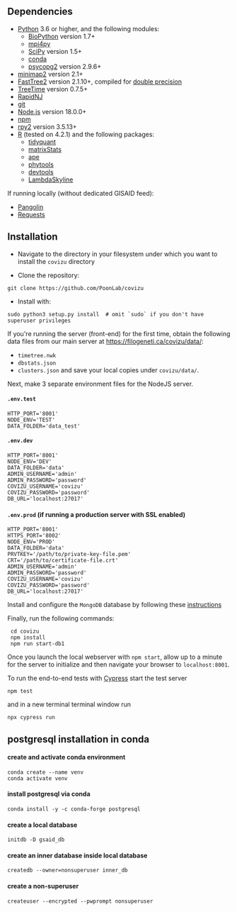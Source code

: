 ## Dependencies

* [Python](https://www.python.org/) 3.6 or higher, and the following modules:
  * [BioPython](https://biopython.org/) version 1.7+
  * [mpi4py](https://pypi.org/project/mpi4py/)
  * [SciPy](https://www.scipy.org/) version 1.5+
  * [conda](https://conda.io/projects/conda)
  * [psycopg2](https://pypi.org/project/psycopg2/) version 2.9.6+
* [minimap2](https://github.com/lh3/minimap2) version 2.1+ 
* [FastTree2](http://www.microbesonline.org/fasttree/) version 2.1.10+, compiled for [double precision](http://www.microbesonline.org/fasttree/#BranchLen)
* [TreeTime](https://github.com/neherlab/treetime) version 0.7.5+
* [RapidNJ](https://birc.au.dk/software/rapidnj/)
* [git](https://git-scm.com/)
* [Node.js](https://nodejs.org/en/download/) version 18.0.0+
* [npm](https://docs.npmjs.com/about-npm-versions)
* [rpy2](https://rpy2.github.io/doc/latest/html/index.html) version 3.5.13+
* [R](https://cran.r-project.org/) (tested on 4.2.1) and the following packages:
  * [tidyquant](https://cran.r-project.org/web/packages/tidyquant/index.html)
  * [matrixStats](https://cran.rstudio.com/web/packages/matrixStats/index.html)
  * [ape](https://cran.r-project.org/web/packages/ape/index.html)
  * [phytools](https://cran.r-project.org/web/packages/phytools/index.html)
  * [devtools](https://cran.r-project.org/web/packages/devtools/index.html)
  * [LambdaSkyline](https://github.com/phoscheit/LambdaSkyline)

If running locally (without dedicated GISAID feed):
* [Pangolin](https://github.com/cov-lineages/pangolin/)
* [Requests](https://pypi.org/project/requests/)


## Installation

* Navigate to the directory in your filesystem under which you want to install the `covizu` directory

* Clone the repository:
```
git clone https://github.com/PoonLab/covizu
```

* Install with:
```
sudo python3 setup.py install  # omit `sudo` if you don't have superuser privileges
```

If you're running the server (front-end) for the first time, obtain the following data files from our main server at 
https://filogeneti.ca/covizu/data/:
* `timetree.nwk`
* `dbstats.json`
* `clusters.json`
and save your local copies under `covizu/data/`.

Next, make 3 separate environment files for the NodeJS server. 
#### `.env.test`
```
HTTP_PORT='8001'
NODE_ENV='TEST'
DATA_FOLDER='data_test'
```
#### `.env.dev`
```
HTTP_PORT='8001'
NODE_ENV='DEV'
DATA_FOLDER='data'
ADMIN_USERNAME='admin'
ADMIN_PASSWORD='password'
COVIZU_USERNAME='covizu'
COVIZU_PASSWORD='password'
DB_URL='localhost:27017'
```
#### `.env.prod` (if running a production server with SSL enabled)
```
HTTP_PORT='8001'
HTTPS_PORT='8002'
NODE_ENV='PROD'
DATA_FOLDER='data'
PRVTKEY='/path/to/private-key-file.pem'
CRT='/path/to/certificate-file.crt'
ADMIN_USERNAME='admin'
ADMIN_PASSWORD='password'
COVIZU_USERNAME='covizu'
COVIZU_PASSWORD='password'
DB_URL='localhost:27017'
```

Install and configure the `MongoDB` database by following these [instructions](DBINSTALL.md)

Finally, run the following commands:
```
 cd covizu
 npm install
 npm run start-db1
```

Once you launch the local webserver with `npm start`, allow up to a minute for the server to initialize and then navigate your browser to `localhost:8001`.

To run the end-to-end tests with [Cypress](http://cypress.io) start the test server
```
npm test
```
and in a new terminal terminal window run 
```
npx cypress run
```

## postgresql installation in conda
#### create and activate conda environment
```
conda create --name venv
conda activate venv
```

#### install postgresql via conda
```
conda install -y -c conda-forge postgresql
```

#### create a local database
```
initdb -D gsaid_db
```

#### create an inner database inside local database
```
createdb --owner=nonsuperuser inner_db
```

#### create a non-superuser
```
createuser --encrypted --pwprompt nonsuperuser
```